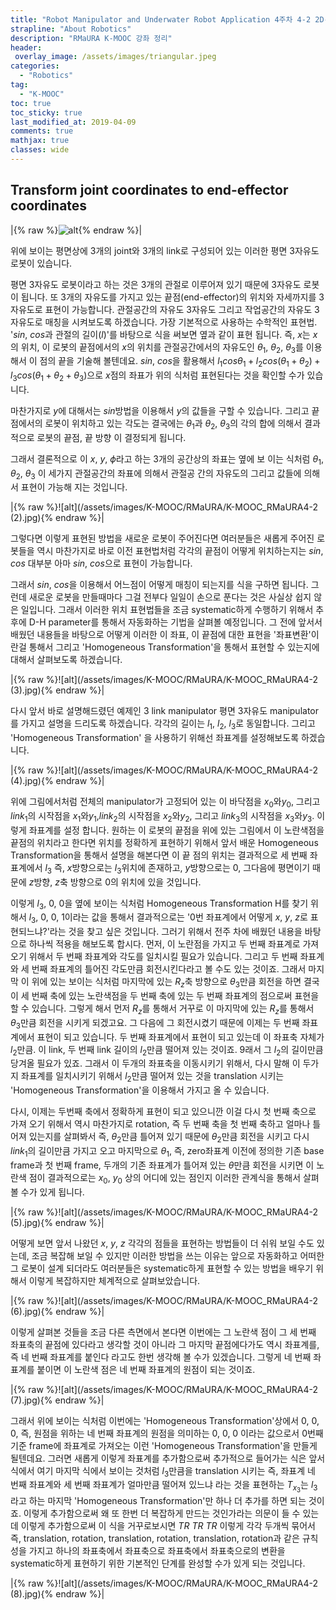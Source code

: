 ```yaml
---
title: "Robot Manipulator and Underwater Robot Application 4주차 4-2 2D-Example"
strapline: "About Robotics"
description: "RMaURA K-MOOC 강좌 정리"
header:
 overlay_image: /assets/images/triangular.jpeg
categories:
  - "Robotics"
tag:
  - "K-MOOC"
toc: true
toc_sticky: true
last_modified_at: 2019-04-09
comments: true
mathjax: true
classes: wide
---
```


## Transform joint coordinates to end-effector coordinates

|{% raw %}![alt](/assets/images/K-MOOC/RMaURA/K-MOOC_RMaURA4-2.jpg){% endraw %}|

위에 보이는 평면상에 3개의 joint와 3개의 link로 구성되어 있는 이러한 평면 3자유도 로봇이 있습니다.

평면 3자유도 로봇이라고 하는 것은 3개의 관절로 이루어져 있기 때문에 3자유도 로봇이 됩니다. 또 3개의 자유도를 가지고 있는 끝점(end-effector)의 위치와 자세까지를 3자유도로 표현이 가능합니다. 관절공간의 자유도 3자유도 그리고 작업공간의 자유도 3자유도로 매칭을 시켜보도록 하겠습니다. 가장 기본적으로 사용하는 수학적인 표현법. '$sin$, $cos$과 관절의 길이($l$)'를 바탕으로 식을 써보면 옆과 같이 표현 됩니다. 즉, $x$는 $x$의 위치, 이 로봇의 끝점에서의 $x$의 위치를 관절공간에서의 자유도인 $\theta_1$, $\theta_2$, $\theta_3$를 이용해서 이 점의 끝을 기술해 볼텐데요. $sin$, $cos$을 활용해서 $l_1cos\theta_1 + l_2 cos(\theta_1 + \theta_2) + l_3cos(\theta_1+\theta_2+\theta_3)$으로 $x$점의 좌표가 위의 식처럼 표현된다는 것을 확인할 수가 있습니다.

마찬가지로 $y$에 대해서는 $sin$방법을 이용해서 $y$의 값들을 구할 수 있습니다.
그리고 끝점에서의 로봇이 위치하고 있는 각도는 결국에는 $\theta_1$과 $\theta_2$, $\theta_3$의 각의 합에 의해서 결과적으로 로봇의 끝점, 끝 방향 이 결정되게 됩니다.

그래서 결론적으로 이 $x$, $y$, $\phi$라고 하는 3개의 공간상의 좌표는 옆에 보 이는 식처럼 $\theta_1$, $\theta_2$, $\theta_3$ 이 세가지 관절공간의 좌표에 의해서 관절공 간의 자유도의 그리고 값들에 의해서 표현이 가능해 지는 것입니다.

|{% raw %}![alt](/assets/images/K-MOOC/RMaURA/K-MOOC_RMaURA4-2 (2).jpg){% endraw %}|

그렇다면 이렇게 표현된 방법을 새로운 로봇이 주어진다면 여러분들은 새롭게 주어진 로봇들을 역시 마찬가지로 바로 이전 표현법처럼 각각의 끝점이 어떻게 위치하는지는 $sin$, $cos$ 대부분 아마 $sin$, $cos$으로 표현이 가능합니다.

그래서 $sin$, $cos$을 이용해서 어느점이 어떻게 매칭이 되는지를 식을 구하면 됩니다. 그런데 새로운 로봇을 만들때마다 그걸 전부다 일일이 손으로 푼다는 것은 사실상 쉽지 않은 일입니다. 그래서 이러한 위치 표현법들을 조금 systematic하게 수행하기 위해서 추후에 D-H parameter를 통해서 자동화하는 기법을 살펴볼 예정입니다. 그 전에 앞서서 배웠던 내용들을 바탕으로 어떻게 이러한 이 좌표, 이 끝점에 대한 표현을 '좌표변환'이란걸 통해서 그리고 'Homogeneous Transformation'을 통해서 표현할 수 있는지에 대해서 살펴보도록 하겠습니다.

|{% raw %}![alt](/assets/images/K-MOOC/RMaURA/K-MOOC_RMaURA4-2 (3).jpg){% endraw %}|

다시 앞서 바로 설명해드렸던 예제인 3 link manipulator 평면 3자유도 manipulator를 가지고 설명을 드리도록 하겠습니다.
각각의 길이는 $l_1$, $l_2$, $l_3$로 동일합니다. 그리고 'Homogeneous Transformation' 을 사용하기 위해선 좌표계를 설정해보도록 하겠습니다. 

|{% raw %}![alt](/assets/images/K-MOOC/RMaURA/K-MOOC_RMaURA4-2 (4).jpg){% endraw %}|

위에 그림에서처럼 전체의 manipulator가 고정되어 있는 이 바닥점을 $x_0$와$y_0$, 그리고 $link_1$의 시작점을 $x_1$와$y_1$,$link_2$의 시작점을 $x_2$와$y_2$, 그리고 $link_3$의 시작점을 $x_3$와$y_3$. 이렇게 좌표계를 설정 합니다. 원하는 이 로봇의 끝점을 위에 있는 그림에서 이 노란색점을 끝점의 위치라고 한다면 위치를 정확하게 표현하기 위해서 앞서 배운 Homogeneous Transformation을 통해서 설명을 해본다면 이 끝 점의 위치는 결과적으로 세 번째 좌표계에서 $l_3$
즉, $x$방향으로는 $l_3$위치에 존재하고, $y$방향으로는 0, 그다음에 평면이기 때문에 $z$방향, $z$축 방향으로 0의 위치에 있을 것입니다.

이렇게 $l_3$, 0, 0을 옆에 보이는 식처럼 Homogeneous Transformation H를 찾기 위해서 $l_3$, 0, 0, 1이라는 값을 통해서 결과적으로는 '0번 좌표계에서 어떻게 $x$, $y$, $z$로 표현되느냐?'라는 것을 찾고 싶은 것입니다.
그러기 위해서 전주 차에 배웠던 내용을 바탕으로 하나씩 적용을 해보도록 합시다.
먼저, 이 노란점을 가지고 두 번째 좌표계로 가져오기 위해서 두 번째 좌표계와 각도를 일치시킬 필요가 있습니다.
그리고 두 번째 좌표계와 세 번째 좌표계의 틀어진 각도만큼 회전시킨다라고 볼 수도 있는 것이죠.
그래서 마지막 이 위에 있는 보이는 식처럼 마지막에 있는 $R_z$축 방향으로 $\theta_3$만큼 회전을 하면 결국 이 세 번째 축에 있는 노란색점을 두 번째 축에 있는 두 번째 좌표계의 점으로써 표현을 할 수 있습니다.
그렇게 해서 먼저 $R_z$를 통해서 거꾸로 이 마지막에 있는 $R_z$를 통해서 $\theta_3$만큼 회전을 시키게 되겠고요. 그 다음에 그 회전시켰기 때문에 이제는 두 번째 좌표계에서 표현이 되고 있습니다.
두 번째 좌표계에서 표현이 되고 있는데 이 좌표축 자체가 $l_2$만큼. 이 link, 두 번째 link 길이의 $l_2$만큼 떨어져 있는 것이죠.
9래서 그 $l_2$의 길이만큼 당겨올 필요가 있죠. 그래서 이 두개의 좌표축을 이동시키기 위해서, 다시 말해 이 두가지 좌표계를 일치시키기 위해서 $l_2$만큼 떨어져 있는 것을 translation 시키는 'Homogeneous Transformation'을 이용해서 가지고 올 수 있습니다.

다시, 이제는 두번째 축에서 정확하게 표현이 되고 있으니깐 이걸 다시 첫 번째 축으로 가져 오기 위해서
역시 마찬가지로 rotation, 즉 두 번째 축을 첫 번째 축하고 얼마나 틀어져 있는지를 살펴봐서 즉, $\theta_2$만큼 틀어져 있기 때문에 $\theta_2$만큼 회전을 시키고 다시 $link_1$의 길이만큼 가지고 오고 마지막으로 $\theta_1$, 즉, zero좌표계 이전에 정의한 기존 base frame과 첫 번째 frame, 두개의 기존 좌표계가 틀어져 있는 $\theta$만큼 회전을 시키면 이 노란색 점이 결과적으로는 $x_0$, $y_0$ 상의 어디에 있는 점인지 이러한 관계식을 통해서 살펴볼 수가 있게 됩니다.

|{% raw %}![alt](/assets/images/K-MOOC/RMaURA/K-MOOC_RMaURA4-2 (5).jpg){% endraw %}|

어떻게 보면 앞서 나왔던 $x$, $y$, $z$ 각각의 점들을 표현하는 방법들이 더 쉬워 보일 수도 있는데, 조금 복잡해 보일 수 있지만 이러한 방법을 쓰는 이유는 앞으로 자동화하고
어떠한 그 로봇이 설계 되더라도 여러분들은 systematic하게 표현할 수 있는 방법을 배우기 위해서 이렇게 복잡하지만 체계적으로 살펴보았습니다.

|{% raw %}![alt](/assets/images/K-MOOC/RMaURA/K-MOOC_RMaURA4-2 (6).jpg){% endraw %}|

이렇게 살펴본 것들을 조금 다른 측면에서 본다면 이번에는 그 노란색 점이 그 세 번째 좌표축의 끝점에 있다라고 생각할 것이 아니라
그 마지막 끝점에다가도 역시 좌표계를, 즉 네 번째 좌표계를 붙인다 라고도 한번 생각해 볼 수가 있겠습니다.
그렇게 네 번째 좌표계를 붙이면 이 노란색 점은 네 번째 좌표계의 원점이 되는 것이죠.

|{% raw %}![alt](/assets/images/K-MOOC/RMaURA/K-MOOC_RMaURA4-2 (7).jpg){% endraw %}|

그래서 위에 보이는 식처럼 이번에는 'Homogeneous Transformation'상에서 0, 0, 0, 즉, 원점을 위하는 네 번째 좌표계의 원점을 의미하는 0, 0, 0 이라는 값으로서
0번째 기준 frame에 좌표계로 가져오는 이런 'Homogeneous Transformation'을 만들게 될텐데요.
그러면 새롭게 이렇게 좌표계를 추가함으로써 추가적으로 들어가는 식은 앞서 식에서 여기 마지막 식에서 보이는 것처럼 $l_3$만큼을 translation 시키는 즉, 좌표계 네 번째 좌표계와 세 번째 좌표계가 얼마만큼 떨어져 있느냐 라는 것을 표현하는 $T_{x_3}$는 $l_3$라고 하는 마지막 'Homogeneous Transformation'만 하나 더 추가를 하면 되는 것이죠.
이렇게 추가함으로써 왜 또 한번 더 복잡하게 만드는 것인가라는 의문이 들 수 있는데 이렇게 추가함으로써 이 식을 거꾸로보시면 $TR$ $TR$ $TR$ 이렇게 각각 두개씩 묶어서
즉, translation, rotation, translation, rotation, translation, rotation과 같은 규칙성을 가지고
하나의 좌표축에서 좌표축으로 좌표축에서 좌표축으로의 변환을 systematic하게 표현하기 위한 기본적인 단계를 완성할 수가 있게 되는 것입니다.

|{% raw %}![alt](/assets/images/K-MOOC/RMaURA/K-MOOC_RMaURA4-2 (8).jpg){% endraw %}|

